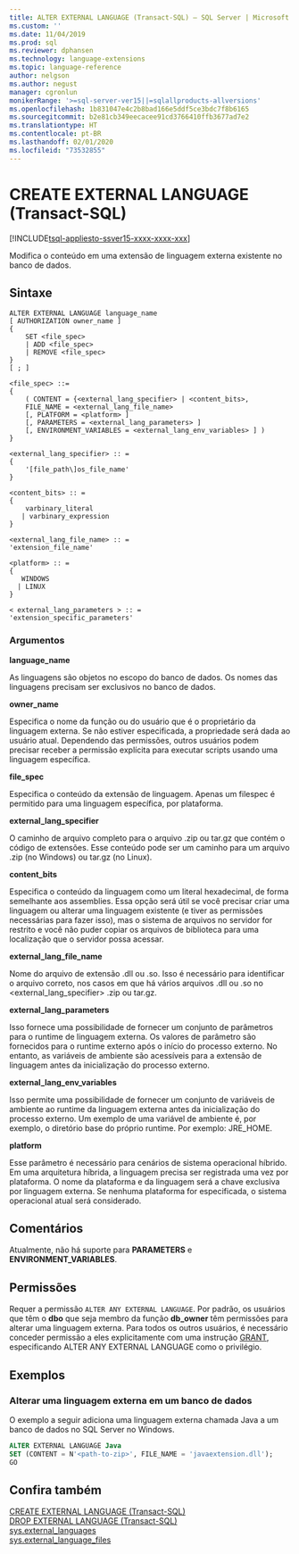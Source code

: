 ```yaml
---
title: ALTER EXTERNAL LANGUAGE (Transact-SQL) – SQL Server | Microsoft Docs
ms.custom: ''
ms.date: 11/04/2019
ms.prod: sql
ms.reviewer: dphansen
ms.technology: language-extensions
ms.topic: language-reference
author: nelgson
ms.author: negust
manager: cgronlun
monikerRange: '>=sql-server-ver15||=sqlallproducts-allversions'
ms.openlocfilehash: 1b831047e4c2b8bad166e5ddf5ce3bdc7f8b6165
ms.sourcegitcommit: b2e81cb349eecacee91cd3766410ffb3677ad7e2
ms.translationtype: HT
ms.contentlocale: pt-BR
ms.lasthandoff: 02/01/2020
ms.locfileid: "73532855"
---
```

# <a name="create-external-language-transact-sql"></a>CREATE EXTERNAL LANGUAGE (Transact-SQL)
[!INCLUDE[tsql-appliesto-ssver15-xxxx-xxxx-xxx](../../includes/tsql-appliesto-ssver15-xxxx-xxxx-xxx.md)]

Modifica o conteúdo em uma extensão de linguagem externa existente no banco de dados.

## <a name="syntax"></a>Sintaxe

```text
ALTER EXTERNAL LANGUAGE language_name  
[ AUTHORIZATION owner_name ]
{
    SET <file_spec>
    | ADD <file_spec>
    | REMOVE <file_spec>
}
[ ; ]  

<file_spec> ::=  
{
    ( CONTENT = {<external_lang_specifier> | <content_bits>,
    FILE_NAME = <external_lang_file_name>
    [, PLATFORM = <platform> ]
    [, PARAMETERS = <external_lang_parameters> ]
    [, ENVIRONMENT_VARIABLES = <external_lang_env_variables> ] )
}

<external_lang_specifier> :: =  
{
    '[file_path\]os_file_name'  
}

<content_bits> :: =  
{
    varbinary_literal
   | varbinary_expression
}

<external_lang_file_name> :: =  
'extension_file_name'

<platform> :: =
{
   WINDOWS
  | LINUX
}

< external_lang_parameters > :: =  
'extension_specific_parameters'
```

### <a name="arguments"></a>Argumentos

**language_name**

As linguagens são objetos no escopo do banco de dados. Os nomes das linguagens precisam ser exclusivos no banco de dados.

**owner_name**

Especifica o nome da função ou do usuário que é o proprietário da linguagem externa. Se não estiver especificada, a propriedade será dada ao usuário atual. Dependendo das permissões, outros usuários podem precisar receber a permissão explícita para executar scripts usando uma linguagem específica.

**file_spec**

Especifica o conteúdo da extensão de linguagem. Apenas um filespec é permitido para uma linguagem específica, por plataforma. 

**external_lang_specifier**

O caminho de arquivo completo para o arquivo .zip ou tar.gz que contém o código de extensões. Esse conteúdo pode ser um caminho para um arquivo .zip (no Windows) ou tar.gz (no Linux).

**content_bits**

Especifica o conteúdo da linguagem como um literal hexadecimal, de forma semelhante aos assemblies.
Essa opção será útil se você precisar criar uma linguagem ou alterar uma linguagem existente (e tiver as permissões necessárias para fazer isso), mas o sistema de arquivos no servidor for restrito e você não puder copiar os arquivos de biblioteca para uma localização que o servidor possa acessar.

**external_lang_file_name**

Nome do arquivo de extensão .dll ou .so. Isso é necessário para identificar o arquivo correto, nos casos em que há vários arquivos .dll ou .so no <external_lang_specifier> .zip ou tar.gz.

**external_lang_parameters**

Isso fornece uma possibilidade de fornecer um conjunto de parâmetros para o runtime de linguagem externa. Os valores de parâmetro são fornecidos para o runtime externo após o início do processo externo. No entanto, as variáveis de ambiente são acessíveis para a extensão de linguagem antes da inicialização do processo externo.

**external_lang_env_variables**

Isso permite uma possibilidade de fornecer um conjunto de variáveis de ambiente ao runtime da linguagem externa antes da inicialização do processo externo. Um exemplo de uma variável de ambiente é, por exemplo, o diretório base do próprio runtime. Por exemplo:  JRE_HOME.

**platform**

Esse parâmetro é necessário para cenários de sistema operacional híbrido. Em uma arquitetura híbrida, a linguagem precisa ser registrada uma vez por plataforma. O nome da plataforma e da linguagem será a chave exclusiva por linguagem externa. Se nenhuma plataforma for especificada, o sistema operacional atual será considerado.

## <a name="remarks"></a>Comentários

Atualmente, não há suporte para **PARAMETERS** e **ENVIRONMENT_VARIABLES**.

## <a name="permissions"></a>Permissões

Requer a permissão `ALTER ANY EXTERNAL LANGUAGE`. Por padrão, os usuários que têm o **dbo** que seja membro da função **db_owner** têm permissões para alterar uma linguagem externa. Para todos os outros usuários, é necessário conceder permissão a eles explicitamente com uma instrução [GRANT](https://docs.microsoft.com/sql/t-sql/statements/grant-database-permissions-transact-sql), especificando ALTER ANY EXTERNAL LANGUAGE como o privilégio.

## <a name="examples"></a>Exemplos

### <a name="alter-an-external-language-in-a-database"></a>Alterar uma linguagem externa em um banco de dados  

O exemplo a seguir adiciona uma linguagem externa chamada Java a um banco de dados no SQL Server no Windows.

```sql
ALTER EXTERNAL LANGUAGE Java 
SET (CONTENT = N'<path-to-zip>', FILE_NAME = 'javaextension.dll');
GO
```

## <a name="see-also"></a>Confira também

[CREATE EXTERNAL LANGUAGE (Transact-SQL)](create-external-language-transact-sql.md)  
[DROP EXTERNAL LANGUAGE (Transact-SQL)](drop-external-language-transact-sql.md)  
[sys.external_languages](../../relational-databases/system-catalog-views/sys-external-languages-transact-sql.md)  
[sys.external_language_files](../../relational-databases/system-catalog-views/sys-external-language-files-transact-sql.md)  
